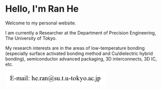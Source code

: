# Hello, I'm Ran He

Welcome to my personal website.

I am currently a Researcher at the Department of Precision Engineering, The University of Tokyo.

My research interests are in the areas of low-temperature bonding \(especially surface activated bonding method and Cu/dielectric hybrid bonding\),  semiconductor advanced packaging, 3D interconnects, 3D IC, etc.

![](/img/E-mail.png)

